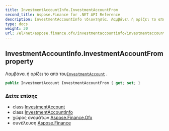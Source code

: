 ```yaml
---
title: InvestmentAccountInfo.InvestmentAccountFrom
second_title: Aspose.Finance for .NET API Reference
description: InvestmentAccountInfo ιδιοκτησία. Λαμβάνει ή ορίζει το από τουInvestmentAccount .
type: docs
weight: 30
url: /el/net/aspose.finance.ofx/investmentaccountinfo/investmentaccountfrom/
---
```

## InvestmentAccountInfo.InvestmentAccountFrom property

Λαμβάνει ή ορίζει το από του[`InvestmentAccount`](../../investmentaccount/) .

```csharp
public InvestmentAccount InvestmentAccountFrom { get; set; }
```

### Δείτε επίσης

* class [InvestmentAccount](../../investmentaccount/)
* class [InvestmentAccountInfo](../)
* χώρος ονομάτων [Aspose.Finance.Ofx](../../investmentaccountinfo/)
* συνέλευση [Aspose.Finance](../../../)


